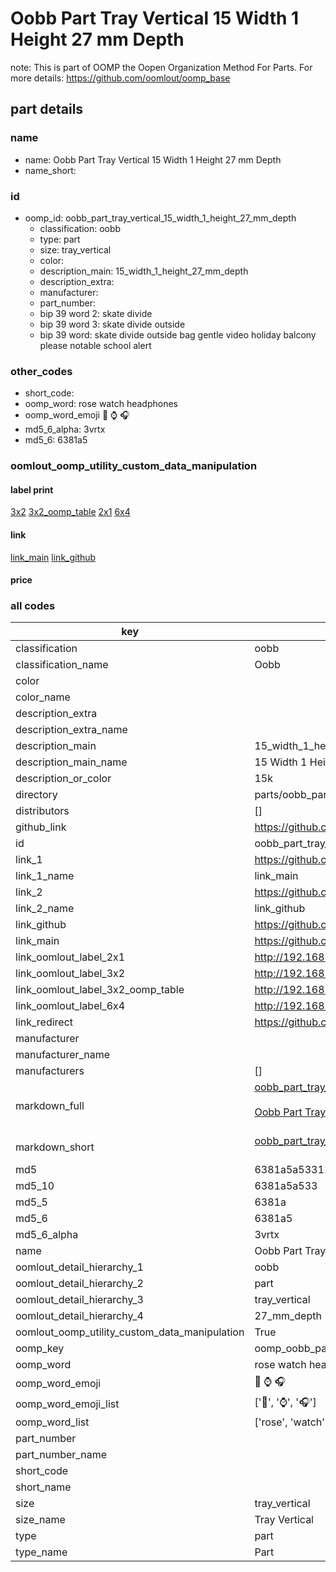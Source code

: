 # Oobb Part Tray Vertical 15 Width 1 Height 27 mm Depth  

note: This is part of OOMP the Oopen Organization Method For Parts. For more details: https://github.com/oomlout/oomp_base

##  part details
  







### name
* name: Oobb Part Tray Vertical 15 Width 1 Height 27 mm Depth
* name_short: 
### id
* oomp_id: oobb_part_tray_vertical_15_width_1_height_27_mm_depth
  * classification: oobb
  * type: part
  * size: tray_vertical
  * color: 
  * description_main: 15_width_1_height_27_mm_depth
  * description_extra: 
  * manufacturer: 
  * part_number: 
  * bip 39 word 2: skate divide
  * bip 39 word 3: skate divide outside
  * bip 39 word: skate divide outside bag gentle video holiday balcony please notable school alert

### other_codes
* short_code: 
* oomp_word: rose watch headphones
* oomp_word_emoji :rose: :watch: :headphones:
* md5_6_alpha: 3vrtx
* md5_6: 6381a5






### oomlout_oomp_utility_custom_data_manipulation
#### label print
[3x2](http://192.168.1.245:1112/?label=oomp%203vrtx)
[3x2_oomp_table](http://192.168.1.108:1112/?label=oomp%203vrtx)
[2x1](http://192.168.1.242:1112/?label=oomp%203vrtx)
[6x4](http://192.168.1.55:1112/?label=oomp%203vrtx)    

#### link

[link_main](https://github.com/oomlout/oomlout_oomp_version_1_messy/tree/main/parts/oobb_part_tray_vertical_15_width_1_height_27_mm_depth) [link_github](https://github.com/oomlout/oomlout_oomp_version_1_messy/tree/main/parts/oobb_part_tray_vertical_15_width_1_height_27_mm_depth)                             

#### price







### all codes 
| key | value |  
| --- | --- |  
| classification | oobb |  
| classification_name | Oobb |  
| color |  |  
| color_name |  |  
| description_extra |  |  
| description_extra_name |  |  
| description_main | 15_width_1_height_27_mm_depth |  
| description_main_name | 15 Width 1 Height 27 mm Depth |  
| description_or_color | 15k |  
| directory | parts/oobb_part_tray_vertical_15_width_1_height_27_mm_depth |  
| distributors | [] |  
| github_link | https://github.com/oomlout/oomlout_oomp_part_src/tree/main/parts/oobb_part_tray_vertical_15_width_1_height_27_mm_depth |  
| id | oobb_part_tray_vertical_15_width_1_height_27_mm_depth |  
| link_1 | https://github.com/oomlout/oomlout_oomp_version_1_messy/tree/main/parts/oobb_part_tray_vertical_15_width_1_height_27_mm_depth |  
| link_1_name | link_main |  
| link_2 | https://github.com/oomlout/oomlout_oomp_version_1_messy/tree/main/parts/oobb_part_tray_vertical_15_width_1_height_27_mm_depth |  
| link_2_name | link_github |  
| link_github | https://github.com/oomlout/oomlout_oomp_version_1_messy/tree/main/parts/oobb_part_tray_vertical_15_width_1_height_27_mm_depth |  
| link_main | https://github.com/oomlout/oomlout_oomp_version_1_messy/tree/main/parts/oobb_part_tray_vertical_15_width_1_height_27_mm_depth |  
| link_oomlout_label_2x1 | http://192.168.1.242:1112/?label=oomp%203vrtx |  
| link_oomlout_label_3x2 | http://192.168.1.245:1112/?label=oomp%203vrtx |  
| link_oomlout_label_3x2_oomp_table | http://192.168.1.108:1112/?label=oomp%203vrtx |  
| link_oomlout_label_6x4 | http://192.168.1.55:1112/?label=oomp%203vrtx |  
| link_redirect | https://github.com/oomlout/oomlout_oomp_version_1_messy/tree/main/parts/oobb_part_tray_vertical_15_width_1_height_27_mm_depth |  
| manufacturer |  |  
| manufacturer_name |  |  
| manufacturers | [] |  
| markdown_full | [oobb_part_tray_vertical_15_width_1_height_27_mm_depth](none)<br>[](none)<br>[Oobb Part Tray Vertical 15 Width 1 Height 27 Mm Depth](none)<br><br> |  
| markdown_short | [oobb_part_tray_vertical_15_width_1_height_27_mm_depth](none)<br><br> |  
| md5 | 6381a5a53311cd9bcf3091193b0ffe50 |  
| md5_10 | 6381a5a533 |  
| md5_5 | 6381a |  
| md5_6 | 6381a5 |  
| md5_6_alpha | 3vrtx |  
| name | Oobb Part Tray Vertical 15 Width 1 Height 27 mm Depth |  
| oomlout_detail_hierarchy_1 | oobb |  
| oomlout_detail_hierarchy_2 | part |  
| oomlout_detail_hierarchy_3 | tray_vertical |  
| oomlout_detail_hierarchy_4 | 27_mm_depth |  
| oomlout_oomp_utility_custom_data_manipulation | True |  
| oomp_key | oomp_oobb_part_tray_vertical_15_width_1_height_27_mm_depth |  
| oomp_word | rose watch headphones |  
| oomp_word_emoji | :rose: :watch: :headphones: |  
| oomp_word_emoji_list | [':rose:', ':watch:', ':headphones:'] |  
| oomp_word_list | ['rose', 'watch', 'headphones'] |  
| part_number |  |  
| part_number_name |  |  
| short_code |  |  
| short_name |  |  
| size | tray_vertical |  
| size_name | Tray Vertical |  
| type | part |  
| type_name | Part |  
